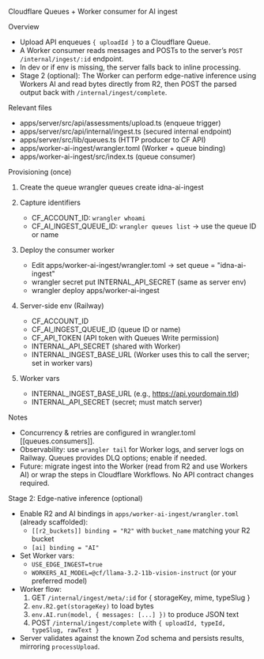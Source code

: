 Cloudflare Queues + Worker consumer for AI ingest

Overview
- Upload API enqueues `{ uploadId }` to a Cloudflare Queue.
- A Worker consumer reads messages and POSTs to the server’s `POST /internal/ingest/:id` endpoint.
- In dev or if env is missing, the server falls back to inline processing.
- Stage 2 (optional): The Worker can perform edge-native inference using Workers AI and read bytes directly from R2, then POST the parsed output back with `/internal/ingest/complete`.

Relevant files
- apps/server/src/api/assessments/upload.ts (enqueue trigger)
- apps/server/src/api/internal/ingest.ts (secured internal endpoint)
- apps/server/src/lib/queues.ts (HTTP producer to CF API)
- apps/worker-ai-ingest/wrangler.toml (Worker + queue binding)
- apps/worker-ai-ingest/src/index.ts (queue consumer)

Provisioning (once)
1) Create the queue
   wrangler queues create idna-ai-ingest

2) Capture identifiers
   - CF_ACCOUNT_ID: `wrangler whoami`
   - CF_AI_INGEST_QUEUE_ID: `wrangler queues list` → use the queue ID or name

3) Deploy the consumer worker
   - Edit apps/worker-ai-ingest/wrangler.toml → set queue = "idna-ai-ingest"
   - wrangler secret put INTERNAL_API_SECRET (same as server env)
   - wrangler deploy apps/worker-ai-ingest

4) Server-side env (Railway)
   - CF_ACCOUNT_ID
   - CF_AI_INGEST_QUEUE_ID (queue ID or name)
   - CF_API_TOKEN (API token with Queues Write permission)
   - INTERNAL_API_SECRET (shared with Worker)
   - INTERNAL_INGEST_BASE_URL (Worker uses this to call the server; set in worker vars)

5) Worker vars
   - INTERNAL_INGEST_BASE_URL (e.g., https://api.yourdomain.tld)
   - INTERNAL_API_SECRET (secret; must match server)

Notes
- Concurrency & retries are configured in wrangler.toml [[queues.consumers]].
- Observability: use `wrangler tail` for Worker logs, and server logs on Railway. Queues provides DLQ options; enable if needed.
- Future: migrate ingest into the Worker (read from R2 and use Workers AI) or wrap the steps in Cloudflare Workflows. No API contract changes required.

Stage 2: Edge-native inference (optional)
- Enable R2 and AI bindings in `apps/worker-ai-ingest/wrangler.toml` (already scaffolded):
  - `[[r2_buckets]] binding = "R2"` with `bucket_name` matching your R2 bucket
  - `[ai] binding = "AI"`
- Set Worker vars:
  - `USE_EDGE_INGEST=true`
  - `WORKERS_AI_MODEL=@cf/llama-3.2-11b-vision-instruct` (or your preferred model)
- Worker flow:
  1) GET `/internal/ingest/meta/:id` for { storageKey, mime, typeSlug }
  2) `env.R2.get(storageKey)` to load bytes
  3) `env.AI.run(model, { messages: [...] })` to produce JSON text
  4) POST `/internal/ingest/complete` with `{ uploadId, typeId, typeSlug, rawText }`
- Server validates against the known Zod schema and persists results, mirroring `processUpload`.
